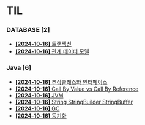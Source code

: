 # TIL
 
### DATABASE [2]
- [**[2024-10-16]**  트랜잭션](https://github.com/A-lass/TIL/blob/main/DATABASE/트랜잭션.md)
- [**[2024-10-16]**  관계 데이터 모델](https://github.com/A-lass/TIL/blob/main/DATABASE/관계_데이터_모델.md)
### Java [6]
- [**[2024-10-16]**  추상클래스와 인터페이스](https://github.com/A-lass/TIL/blob/main/Java/추상클래스와_인터페이스.md)
- [**[2024-10-16]**  Call By Value vs Call By Reference](https://github.com/A-lass/TIL/blob/main/Java/Call_By_Value_vs_Call_By_Reference.md)
- [**[2024-10-16]**  JVM](https://github.com/A-lass/TIL/blob/main/Java/JVM.md)
- [**[2024-10-16]**  String StringBuilder StringBuffer](https://github.com/A-lass/TIL/blob/main/Java/String_StringBuilder_StringBuffer.md)
- [**[2024-10-16]**  GC](https://github.com/A-lass/TIL/blob/main/Java/GC.md)
- [**[2024-10-16]**  동기화](https://github.com/A-lass/TIL/blob/main/Java/동기화.md)

